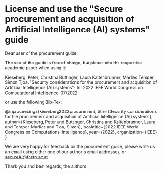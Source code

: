 # License and use the "Secure procurement and acquisition of Artificial Intelligence (AI) systems" guide

Dear user of the procurement guide,

The use of the guide is free of charge, but please cite the respective academic paper when using it:

Kieseberg, Peter, Christina Buttinger, Laura Kaltenbrunner, Marlies Temper, Simon Tjoa. "Security considerations for the procurement and acquisition of Artificial Intelligence (AI) systems"- In: 2022 IEEE World Congress on Computational Intelligence, 07/2022

or use the following Bib-Tex:

@inproceedings{kieseberg2022procurement,
  title={Security considerations for the procurement and acquisition of Artificial Intelligence (AI) systems},
  author={Kieseberg, Peter and Buttinger, Christina and Kaltenbrunner, Laura and Temper, Marlies and Tjoa, Simon},
  booktitle={2022 IEEE World Congress on Computational Intelligence},
  year={2022},
  organization={IEEE}
}

We are very happy for feedback on the procurement guide, please write us an email using either one of our author's email addresses, or secureAI@fhstp.ac.at.

Thank you and best regards,
the authors
